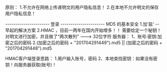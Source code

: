 
原则：
1.不允许在网络上传递明文的用户隐私信息！
2.在本地不允许明文的保存用户隐私信息！


----------------------  登录   ----------------------
MD5  的基本安全
1.加‘盐’   -- 早起的解决方案
2.HMAC ，目前一两年在国内开始增多！！
        需要给定一个秘钥！对明文进行加密，并且做了“两次散列” ---> 32位字符
服务器：
1、账号:密钥:加密之后的密码
2.(加密之后的密码 + "201704291449").md5 ||
   (加密之后的密码 + "201704291448").md5

HMAC客户端登录思路：
1.用户输入账号，密码
2、本地查找密钥：如果没有密钥！向服务器获取(账号)！
